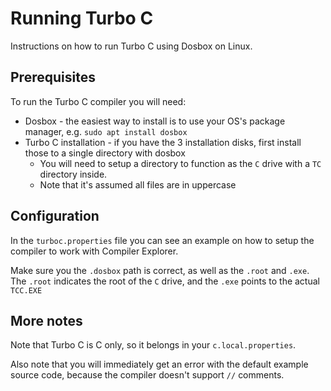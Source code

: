 # Running Turbo C

Instructions on how to run Turbo C using Dosbox on Linux.

## Prerequisites

To run the Turbo C compiler you will need:

* Dosbox - the easiest way to install is to use your OS's package manager, e.g. `sudo apt install dosbox`
* Turbo C installation - if you have the 3 installation disks, first install those to a single directory with dosbox
  - You will need to setup a directory to function as the `C` drive with a `TC` directory inside.
  - Note that it's assumed all files are in uppercase

## Configuration

In the `turboc.properties` file you can see an example on how to setup the compiler to work with Compiler Explorer.

Make sure you the `.dosbox` path is correct, as well as the `.root` and `.exe`. The `.root` indicates the root of the `C` drive, and the `.exe` points to the actual `TCC.EXE`

## More notes

Note that Turbo C is C only, so it belongs in your `c.local.properties`.

Also note that you will immediately get an error with the default example source code, because the compiler doesn't support `//` comments.
